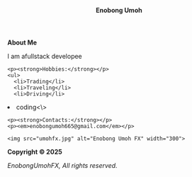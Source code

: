 <!DOCTYPE html>
<html>
<head>
  <meta charset="UTF-8">
  <title>Enobong Umoh Mini Project</title>
</head>
<body>
  <header>
    <p><strong>Enobong Umoh</strong></p>
  </header>

  <nav>
    <p><strong>About Me</strong></p>
  </nav>

  <section>
    <p>
      I am afullstack developee
    </p>

    <p><strong>Hobbies:</strong></p>
    <ul>
      <li>Trading</li>
      <li>Traveling</li>
      <li>Driving</li>
<li>coding<\>
    </ul>

    <p><strong>Contacts:</strong></p>
    <p><em>enobongumoh665@gmail.com</em></p>

    <img src="umohfx.jpg" alt="Enobong Umoh FX" width="300">
  </section>

  <footer>
    <p><strong>Copyright © 2025</strong></p>
    <em>EnobongUmohFX, All rights reserved.</em>
  </footer>
</body>
</html>
